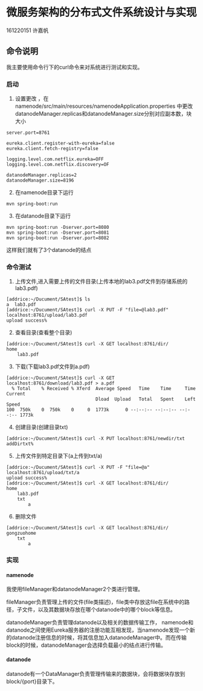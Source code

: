 # 微服务架构的分布式文件系统设计与实现
161220151 许嘉帆

## 命令说明
我主要使用命令行下的curl命令来对系统进行测试和实现。

### 启动
1. 设置更改
，在 namenode/src/main/resources/namenodeApplication.properties 中更改datanodeManager.replicas和datanodeManager.size分别对应副本数，块大小
```
server.port=8761

eureka.client.register-with-eureka=false
eureka.client.fetch-registry=false

logging.level.com.netflix.eureka=OFF
logging.level.com.netflix.discovery=OF

datanodeManager.replicas=2
datanodeManager.size=8196
```

2. 在namenode目录下运行
```
mvn spring-boot:run
```
3. 在datanode目录下运行
```
mvn spring-boot:run -Dserver.port=8080
mvn spring-boot:run -Dserver.port=8081
mvn spring-boot:run -Dserver.port=8082
```
这样我们就有了3个datanode的结点

### 命令测试
1. 上传文件,进入需要上传的文件目录(上传本地的lab3.pdf文件到存储系统的lab3.pdf)
```
[addrice:~/Ducument/SAtest]$ ls
a  lab3.pdf
[addrice:~/Ducument/SAtest]$ curl -X PUT -F "file=@lab3.pdf" localhost:8761/upload/lab3.pdf
upload success%     
```
2. 查看目录(查看整个目录)
```
[addrice:~/Ducument/SAtest]$ curl -X GET localhost:8761/dir/          
home
    lab3.pdf
```
3. 下载(下载lab3.pdf文件到a.pdf)
```
[addrice:~/Ducument/SAtest]$ curl -X GET localhost:8761/download/lab3.pdf > a.pdf
  % Total    % Received % Xferd  Average Speed   Time    Time     Time  Current
                                 Dload  Upload   Total   Spent    Left  Speed
100  750k    0  750k    0     0  1773k      0 --:--:-- --:--:-- --:--:-- 1773k

```
4. 创建目录(创建目录txt)
```
[addrice:~/Ducument/SAtest]$ curl -X PUT localhost:8761/newdir/txt
addDirtxt% 
```
5. 上传文件到特定目录下(a上传到txt/a)
```
[addrice:~/Ducument/SAtest]$ curl -X PUT -F "file=@a" localhost:8761/upload/txt/a
upload success%
[addrice:~/Ducument/SAtest]$ curl -X GET localhost:8761/dir/  
home
    lab3.pdf
    txt
        a
```
6. 删除文件
```
[addrice:~/Ducument/SAtest]$ curl -X GET localhost:8761/dir/           
gongzuohome
    txt
        a
```

### 实现
#### namenode
我使用fileManager和datanodeManager2个类进行管理。

fileManager负责管理上传的文件(file类描述)，file类中存放这file在系统中的路径，子文件，以及其数据块存放在哪个datanode中的哪个block等信息。

datanodeManager负责管理datanode以及相关的数据传输工作， namenode和datanode之间使用Eureka服务器的注册功能互相发现，当namenode发现一个新的datanode注册信息的时候，将其信息加入datanodeManager中。而在传输block的时候，datanodeManager会选择负载最小的结点进行传输。

#### datanode
datanode有一个DataManager负责管理传输来的数据块，会将数据块存放到block/{port}目录下。